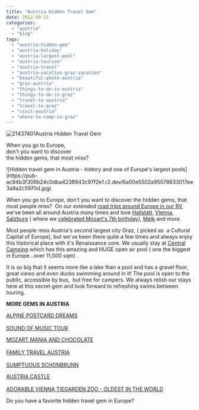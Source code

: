 ```yaml
---
title: "Austria Hidden Travel Gem"
date: 2012-09-21
categories: 
  - "austria"
  - "blog"
tags: 
  - "austria-hidden-gem"
  - "austria-holiday"
  - "austria-largest-pool"
  - "austria-tourism"
  - "austria-travel"
  - "austria-vacation-graz-vacation"
  - "beautiful-photo-austria"
  - "graz-austria"
  - "things-to-do-in-austria"
  - "things-to-do-in-graz"
  - "travel-to-austria"
  - "travel-to-graz"
  - "visit-austria"
  - "where-to-camp-in-graz"
---
```


![21437401](https://pub-ac94b3f306b24c0dba4238943c97f2e1.r2.dev/6a00e5502a95078833017d3c33ef4e970c.jpg)Austria Hidden Travel Gem

When you go to Europe,  
don't you want to discover  
the hidden gems, that most miss?

<!--more--> ![Hidden travel gem in Austria - history and one of Europe's largest pools](https://pub-ac94b3f306b24c0dba4238943c97f2e1.r2.dev/6a00e5502a95078833017ee3a9a2c5970d.jpg)  
  
When you go to Europe, don't you want to discover the hidden gems, that most people miss?  On our extended [road trips around Europe in our RV](https://pub-ac94b3f306b24c0dba4238943c97f2e1.r2.dev/2012/07/travelling-traveling-around-europe-in-a-campervan.html "road trips around Europe in  motorhome RV"), we've been all around Austria many times and love [Hallstatt](https://pub-ac94b3f306b24c0dba4238943c97f2e1.r2.dev/2007/10/heavenly-hallst.html "hallstatt travel"), [Vienna](https://pub-ac94b3f306b24c0dba4238943c97f2e1.r2.dev/2008/02/vienna-a-little.html "Vienna music"), [Salzburg](https://pub-ac94b3f306b24c0dba4238943c97f2e1.r2.dev/2007/10/sassy-salzburg.html "Salzburg travel") ( where we [celebrated Mozart's 7th birthday](https://pub-ac94b3f306b24c0dba4238943c97f2e1.r2.dev/2007/10/super-7-salzbur.html "birthday celebration Europe")), [Melk](https://pub-ac94b3f306b24c0dba4238943c97f2e1.r2.dev/2010/09/prettiest-church-in-the-world-melk-abbey-austria-european-golden-beauty-on-danube-in-wine-country-.html "Melk Abbey") and more.  
  
Most people miss Austria's second largest city Graz, ( picked as  a Cultural Capital of Europe), but we've been there quite a few times and always enjoy this historical place with it's Renaissance core. We usually stay at [Central Camping](http://www.tiscover.com/at/guide/5,en/objectId,CPS193587at/home.html "Central Camping") which has this amazing and HUGE open air pool ( one the biggest in Europe...over 11,000 sqm) .  
  
It is so big that it seems more like a lake than a pool and has a gravel floor, great views and even ducks swimming around in it! The pool is open to the public, accessible by bus,  but free for campers. We always relish our stays here at this secret gem and look forward to refreshing swims between touring.  
  
**MORE GEMS IN AUSTRIA**  
  
[ALPINE POSTCARD DREAMS](https://pub-ac94b3f306b24c0dba4238943c97f2e1.r2.dev/2007/10/alpine-postcard.html#more "ALPINE POSTCARD DREAMS")  
[  
SOUND OF MUSIC TOUR](https://pub-ac94b3f306b24c0dba4238943c97f2e1.r2.dev/2007/10/the-hills-are-a.html#more "SOUND OF MUSIC TOUR")  
  
[MOZART MANIA AND CHOCOLATE](https://pub-ac94b3f306b24c0dba4238943c97f2e1.r2.dev/2007/10/mozart-mania.html#more "MOZART MANIA AND CHOCOLATE IN AUSTRIA")  
[  
FAMILY TRAVEL AUSTRIA](https://pub-ac94b3f306b24c0dba4238943c97f2e1.r2.dev/2009/09/family-travel-photo-austria-melk-joy-in-water.html "FAMILY TRAVEL AUSTRIA")  
[  
SUMPTUOUS SCHONBRUNN](https://pub-ac94b3f306b24c0dba4238943c97f2e1.r2.dev/2008/02/sumptuous-schon.html#more "SCHONBRUNN CASTLE VIENNA TRAVEL")  
  
[AUSTRIA CASTLE](https://pub-ac94b3f306b24c0dba4238943c97f2e1.r2.dev/2011/10/family-travel-austria-castle-photo-.html "CASTLE PHOTO AUSTRIA")  
[  
ADORABLE VIENNA TIEGARDEN ZOO - OLDEST IN THE WORLD](https://pub-ac94b3f306b24c0dba4238943c97f2e1.r2.dev/2007/12/precious-pandas.html#more "CUTE TIEGARDEN ZOO IN VIENNA - OLDEST IN WORLD")  
  
Do you have a favorite hidden travel gem in Europe?
